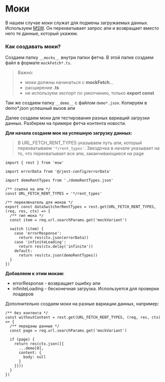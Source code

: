 # Моки
В нашем случае моки служат для подмены загружаемых данных.
Используем [MSW](https://mswjs.io/). Он перехватывает запрос апи
и возвращает вместо него те данные, который укажем.

### Как создавать моки?
Создаем папку `__mocks__` внутри папки фетча.
В этой папке создаем файл в формате `mockFetch*.ts`.

> Важно:
> - моки должны начинаться с **mockFetch**...
> - расширение **.ts**
> - не используем экспорт по умолчанию, только **export const**

Там же создаем папку `__demo__` с файлом `demo*.json`.
Копируем в demo*.json успешный вызов апи

Далее создаем моки для тестирования разных вариаций загрузки данных.
Разберем на примере фетча контента новости.



**Для начала создаем мок на успешную загрузку данных:**
> В URL_FETCH_RENT_TYPES указываем путь апи, который перехватываем `'*/rent_types'`.
> Звездочка в начале указывает на то, что перехватывает все апи,
> заканчивающиеся на page

```tsx
import { rest } from 'msw'

import errorData from '@/jest-config/errorData'

import demoRentTypes from './demoRentTypes.json'

/** ссылка на апи */
const URL_FETCH_RENT_TYPES = '*/rent_types'

/** переключатель для моков */
export const dataSwitcherRentTypes = rest.get(URL_FETCH_RENT_TYPES, (req, res, ctx) => {
  /** тип мока */
  const item = req.url.searchParams.get('mockVariant')

  switch (item) {
    case 'errorResponse':
      return res(ctx.json(errorData))
    case 'infiniteLoading':
      return res(ctx.delay('infinite'))
    default:
      return res(ctx.json(demoRentTypes))
  }
})
```
**Добавляем к этим мокам:**
- errorResponse - возвращает ошибку апи
- infiniteLoading - бесконечная загрузка. Используется для проверки лоадеров


Дополнительно создаем моки на разные вариации данных, например:
```tsx
/** без контента */
const withoutContent = rest.get(URL_FETCH_RENT_TYPES, (req, res, ctx) => {
  /** переданы данные */
  const page = req.url.searchParams.get('mockVariant')

  if (page) {
    return res(ctx.json([{
      ...demo[0],
      content: {
        body: null
      }
    }]))
  }
})
```

